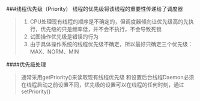 ###线程优先级（Priority）
    线程的优先级将该线程的重要性传递给了调度器

>1. CPU处理现有线程的顺序是不确定的，但调度器倾向让优先级高的先执行，优先级的只是频率低，并不会不执行，不会导致死锁
>2. 试图操作优先级是错误的行为
>3. 由于具体操作系统的线程优先级不确定，所以最好只确定三个优先级：MAX、NORM、MIN

####优先级处理
>通常采用getPriority()来读取现有线程优先级
>和设置后台线程Daemon必须在线程启动之前设置不同，优先级的设置可以在线程的任何时刻，通过setPriority()